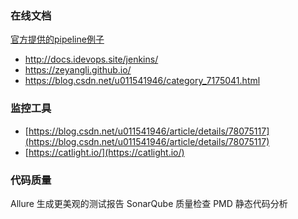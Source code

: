 ### 在线文档

[官方提供的pipeline例子](https://github.com/jenkinsci/pipeline-examples/blob/master/docs/BEST_PRACTICES.md)
* http://docs.idevops.site/jenkins/
* https://zeyangli.github.io/
* https://blog.csdn.net/u011541946/category_7175041.html

### 监控工具
* [https://blog.csdn.net/u011541946/article/details/78075117](https://blog.csdn.net/u011541946/article/details/78075117)
* [https://catlight.io/](https://catlight.io/)

### 代码质量
Allure 生成更美观的测试报告
SonarQube 质量检查
PMD 静态代码分析
